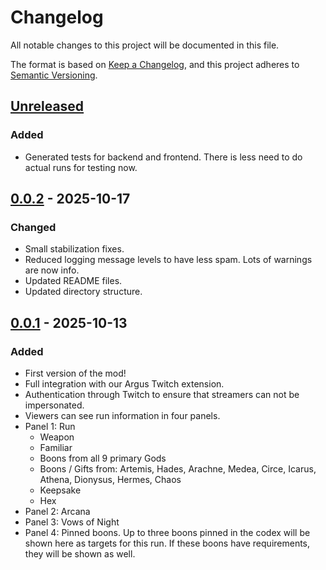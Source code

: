 # Changelog

All notable changes to this project will be documented in this file.

The format is based on [Keep a Changelog](https://keepachangelog.com/en/1.1.0/),
and this project adheres to [Semantic Versioning](https://semver.org/spec/v2.0.0.html).

## [Unreleased]

### Added

- Generated tests for backend and frontend. There is less need to do actual runs for testing now.

## [0.0.2] - 2025-10-17

### Changed

- Small stabilization fixes.
- Reduced logging message levels to have less spam. Lots of warnings are now info.
- Updated README files.
- Updated directory structure.

## [0.0.1] - 2025-10-13

### Added

- First version of the mod!
- Full integration with our Argus Twitch extension.
- Authentication through Twitch to ensure that streamers can not be impersonated.
- Viewers can see run information in four panels.
- Panel 1: Run
  - Weapon
  - Familiar
  - Boons from all 9 primary Gods
  - Boons / Gifts from: Artemis, Hades, Arachne, Medea, Circe, Icarus, Athena, Dionysus, Hermes, Chaos
  - Keepsake
  - Hex
- Panel 2: Arcana
- Panel 3: Vows of Night
- Panel 4: Pinned boons. Up to three boons pinned in the codex will be shown here as targets for this run. If these boons have requirements, they will be shown as well.

[unreleased]: https://github.com/bmilojkovic/argus-h2-mod/compare/0.0.2...HEAD
[0.0.2]: https://github.com/bmilojkovic/argus-h2-mod/compare/0.0.1...0.0.2
[0.0.1]: https://github.com/bmilojkovic/argus-h2-mod/compare/911d8b2a84c1786466335a47bbc6db64bae286b7...0.0.1
